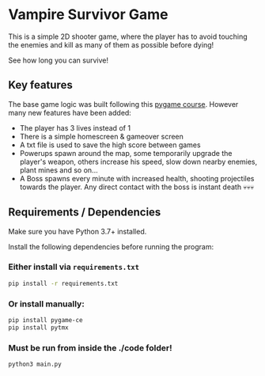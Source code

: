 # Vampire Survivor Game

This is a simple 2D shooter game, where the player has to avoid touching the enemies and kill as many of them as possible before dying!

See how long you can survive!

## Key features

The base game logic was built following this [pygame course](https://www.youtube.com/watch?v=8OMghdHP-zs&t=26863s). 
However many new features have been added:

- The player has 3 lives instead of 1
- There is a simple homescreen & gameover screen
- A txt file is used to save the high score between games
- Powerups spawn around the map, some temporarily upgrade the player's weapon, others increase his speed, slow down nearby enemies, plant mines and so on... 
- A Boss spawns every minute with increased health, shooting projectiles towards the player. Any direct contact with the boss is instant death 💀💀💀

## Requirements / Dependencies

Make sure you have Python 3.7+ installed.

Install the following dependencies before running the program:

### Either install via `requirements.txt`

```bash
pip install -r requirements.txt
```

### Or install manually:
```bash
pip install pygame-ce
pip install pytmx
```
### Must be run from inside the ./code folder!
```bash
python3 main.py
```




